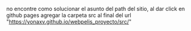 
no encontre como solucionar el asunto del path del sitio, al dar click en github pages agregar la carpeta src al final del url
"https://yonaxv.github.io/webpelis_proyecto/src/"
